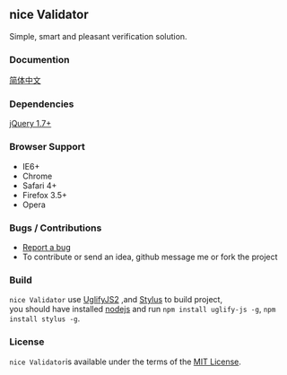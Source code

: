 ## nice Validator
Simple, smart and pleasant verification solution.

### Documention
[简体中文](http://niceue.com/validator/)

### Dependencies
[jQuery 1.7+](http://jquery.com)

### Browser Support
  * IE6+
  * Chrome
  * Safari 4+
  * Firefox 3.5+
  * Opera

### Bugs / Contributions
- [Report a bug](https://github.com/niceue/validator/issues)
- To contribute or send an idea, github message me or fork the project

### Build
`nice Validator` use [UglifyJS2](https://github.com/mishoo/UglifyJS) ,and [Stylus](http://learnboost.github.io/stylus/) to build project,<br>
you should have installed [nodejs](nodejs.org) and run `npm install uglify-js -g`, `npm install stylus -g`.

### License
`nice Validator`is available under the terms of the [MIT License](https://github.com/niceue/validator/blob/master/LICENSE.txt).
